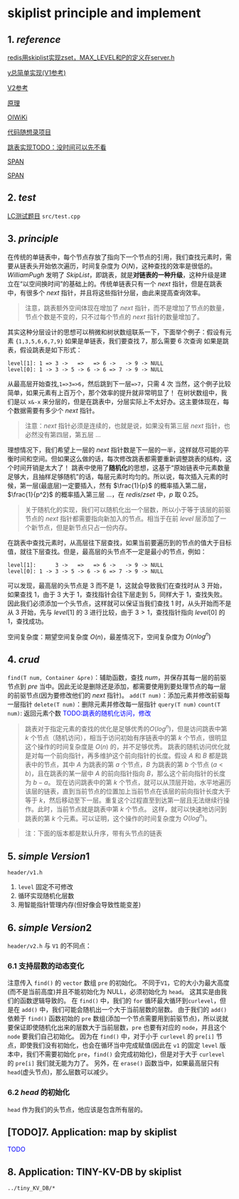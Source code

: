 # skiplist principle and implement
## 1. $reference$
[redis用skiplist实现zset，MAX_LEVEL和P的定义在server.h](https://github.com/redis/redis/blob/unstable/src/t_zset.c)

[y总简单实现(V1参考)](https://leetcode.cn/problems/design-skiplist/solution/by-tonngw-ls2k/)

[V2参考](https://leetcode.cn/problems/design-skiplist/solution/she-ji-tiao-biao-by-capital-worker-3vqk/)

[原理](https://leetcode.cn/problems/design-skiplist/solution/she-ji-tiao-biao-by-capital-worker-3vqk/)

[OIWiKi](https://oi-wiki.org/ds/skiplist/)

[代码随想录项目](https://github.com/youngyangyang04/Skiplist-CPP)

[跳表实现TODO：没时间可以先不看](https://github.com/JelinYao/skiplist)

[SPAN](https://www.cnblogs.com/tibrella/p/skip-list.html)

[SPAN](https://leetcode.cn/problems/design-skiplist/solutions/1350567/tong-guo-yue-du-redisyuan-ma-by-whu_futu-ul4g/)

## 2. $test$
[LC测试题目](https://leetcode.cn/problems/design-skiplist/submissions/)
`src/test.cpp`

## 3. $principle$
在传统的单链表中，每个节点存放了指向下一个节点的引用，我们查找元素时，需要从链表头开始依次遍历，时间复杂度为 $O(N)$，这种查找的效率是很低的。
$William Pugh$ 发明了 $SkipList$，即跳表，就是**对链表的一种升级**，这种升级是建立在“以空间换时间”的基础上的。传统单链表只有一个 $next$ 指针，但是在跳表中，有很多个 $next$ 指针，并且将这些指针分层，由此来提高查询效率。
> 注意，跳表额外空间体现在增加了 $next$ 指针，而不是增加了节点的数量，节点个数是不变的，只不过每个节点的 $next$ 指针的数量增加了。

其实这种分层设计的思想可以稍微和树状数组联系一下，下面举个例子：假设有元素 `{1,3,5,6,6,7,9}`
如果是单链表，我们要查找 $7$，那么需要 $6$ 次查询
如果是跳表，假设跳表是如下形式：
```
level[1]: 1 => 3 ->   =>   => 6 ->   -> 9 -> NULL 
level[0]: 1 -> 3 -> 5 -> 6 -> 6 => 7 -> 9 -> NULL
```
从最高层开始查找,`1=>3=>6`，然后跳到下一层`=>7`，只需 $4$ 次
当然，这个例子比较简单，如果元素有上百万个，那个效率的提升就非常明显了！
在树状数组中，我们是以 `x&-x` 来分层的，但是在跳表中，分层实际上不太好办。这主要体现在，每个数据需要有多少个 $next$ 指针。
> 注意：$next$ 指针必须是连续的，也就是说，如果没有第三层 $next$ 指针，也必然没有第四层，第五层 ...

理想情况下，我们希望上一层的 $next$ 指针数是下一层的一半，这样就尽可能的平衡时间和空间。但如果这么做的话，每次修改跳表都需要重新调整跳表的结构，这个时间开销是太大了！
跳表中使用了**随机化**的思想，这基于“原始链表中元素数量足够大，且抽样足够随机”的话，每层元素时均匀的。所以说，每次插入元素的时候，第一层(最底层)一定要插入，然有 $\frac{1}{p}$ 的概率插入第二层，$\frac{1}{p^2}$ 的概率插入第三层 ...，在 $redis/zset$ 中，$p$ 取 $0.25$。
> 关于随机化的实现，我们可以随机化出一个层数，所以小于等于该层的前驱节点的 $next$ 指针都需要指向新加入的节点。相当于在前 $level$ 层添加了一个新节点，但是新节点只占一份内存。

在跳表中查找元素时，从高层往下层查找，如果当前要遍历到的节点的值大于目标值，就往下层查找。但是，最高层的头节点不一定是最小的节点，例如：
```
level[1]:      3 ->   =>   => 6 ->   -> 9 -> NULL 
level[0]: 1 -> 3 -> 5 -> 6 -> 6 => 7 -> 9 -> NULL
```
可以发现，最高层的头节点是 $3$ 而不是 $1$，这就会导致我们在查找时从 $3$ 开始，如果查找 $1$，由于 $3$ 大于 $1$，查找指针会往下层走到 $5$，同样大于 $1$，查找失败。因此我们必须添加一个头节点，这样就可以保证当我们查找 $1$ 时，从头开始而不是从 $3$ 开始，先与 $level[1]$ 的 $3$ 进行比较，由于 $3>1$，查找指针指向 $level[0]$ 的 $1$，查找成功。

空间复杂度：期望空间复杂度 $O(n)$，最差情况下，空间复杂度为 $O(nlog^n)$

## 4. $crud$
`find(T num, Container &pre)`：辅助函数，查找 $num$，并保存其每一层的前驱节点到 $pre$ 当中。因此无论是删除还是添加，都需要使用到要处理节点的每一层的前驱节点(因为要修改他们的 $next$ 指针)。
`add(T num)`：添加元素并修改前驱每一层指针
`delete(T num)`：删除元素并修改每一层指针
`query(T num)`
`count(T num)`: 返回元素个数
<font color=blue>TODO:跳表的随机化访问，修改</font>
> 跳表对于指定元素的查找的优化是足够优秀的$O(log^n)$，但是访问跳表中第 $k$ 个节点（随机访问），相当于访问初始有序链表中的第 $k$ 个节点，很明显这个操作的时间复杂度是 $O(n)$ 的，并不足够优秀。
跳表的随机访问优化就是对每一个前向指针，再多维护这个前向指针的长度。假设 $A$ 和 $B$ 都是跳表中的节点，其中 $A$ 为跳表的第 $a$ 个节点，$B$ 为跳表的第 $b$ 个节点 $(a < b)$，且在跳表的某一层中 $A$ 的前向指针指向 $B$，那么这个前向指针的长度为 $b-a$。
现在访问跳表中的第 $k$ 个节点，就可以从顶层开始，水平地遍历该层的链表，直到当前节点的位置加上当前节点在该层的前向指针长度大于等于 $k$，然后移动至下一层。重复这个过程直至到达第一层且无法继续行操作。此时，当前节点就是跳表中第 $k$ 个节点。
这样，就可以快速地访问到跳表的第 $k$ 个元素。可以证明，这个操作的时间复杂度为 $O(log^n)$。


> 注：下面的版本都是默认升序，带有头节点的链表

## 5. $simple$ $Version1$
`header/v1.h`
1. `level` 固定不可修改
2. 循环实现随机化层数
3. 用智能指针管理内存(但好像会导致性能变差)

## 6. $simple$ $Version2$
`header/v2.h`
与 `V1` 的不同点：
### 6.1 支持层数的动态变化
注意传入 `find()` 的 `vector` 数组 `pre` 的初始化。
不同于`V1`，它的大小为最大高度(而不是当前高度)并且不能初始化为 NULL，必须初始化为 `head`。
这其实是由我们的函数逻辑导致的。
在 `find()` 中，我们的 `for` 循环最大循环到`curlevel`，但是在 `add()` 中，我们可能会随机出一个大于当前层数的层数。
由于我们的 `add()` 依赖于 `find()` 函数初始的 `pre` 数组(添加一个节点需要用到前驱节点)，所以说就要保证即使随机化出来的层数大于当前层数，`pre` 也要有对应的 `node`，并且这个 `node` 要我们自己初始化。
因为在 `find()` 中，对于小于 `curlevel` 的 `pre[i]` 节点，即使我们没有初始化，也会在循环当中完成赋值(因此在 `v1` 的固定 `level` 版本中，我们不需要初始化 `pre`，`find()` 会完成初始化)，但是对于大于 `curlevel` 的 `pre[i]` 我们就无能为力了。
另外，在 `erase()` 函数当中，如果最高层只有 `head`(虚头节点)，那么层数可以减少。

### 6.2 $head$ 的初始化
`head` 作为我们的头节点，他应该是包含所有层的。

## [TODO]7. Application: map by skiplist
<font color=blue>TODO</font>

## 8. Application: TINY-KV-DB by skiplist
`../tiny_KV_DB/*`



